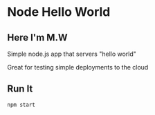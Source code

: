 # Node Hello World
## Here I'm M.W
Simple node.js app that servers "hello world"

Great for testing simple deployments to the cloud

## Run It

`npm start`
